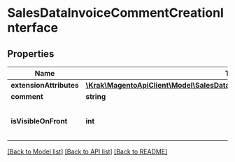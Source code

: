# SalesDataInvoiceCommentCreationInterface

## Properties
Name | Type | Description | Notes
------------ | ------------- | ------------- | -------------
**extensionAttributes** | [**\Krak\MagentoApiClient\Model\SalesDataInvoiceCommentCreationExtensionInterface**](SalesDataInvoiceCommentCreationExtensionInterface.md) |  | [optional] 
**comment** | **string** | Comment. | 
**isVisibleOnFront** | **int** | Is-visible-on-storefront flag value. | 

[[Back to Model list]](../README.md#documentation-for-models) [[Back to API list]](../README.md#documentation-for-api-endpoints) [[Back to README]](../README.md)


